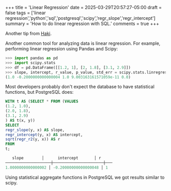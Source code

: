 +++
title = 'Linear Regression'
date = 2025-03-29T20:57:27-05:00
draft = false
tags = ['linear regression','python','sql','postgresql','scipy','regr_slope','regr_intercept']
summary = 'How to do linear regression with SQL.'
comments = true
+++

Another tip from [Haki](https://hakibenita.com/sql-for-data-analysis).

Another common tool for analyzing data is linear regression.
For example, performing linear regression using Pandas and Scipy: 

```python
>>> import pandas as pd
>>> import scipy.stats
>>> df = pd.DataFrame([[1.2, 1], [2, 1.8], [3.1, 2.9]])
>>> slope, intercept, r_value, p_value, std_err = scipy.stats.linregress(df[0], df[1])
(1.0 -0.2000000000000004 1.0 9.003163161571059e-11 0.0)
```

Most developers probably don't expect the database to have statistical 
functions, but PostgreSQL does: 

```sql
WITH t AS (SELECT * FROM (VALUES
(1.2, 1.0),
(2.0, 1.8),
(3.1, 2.9)
) AS t(x, y))
SELECT
regr_slope(y, x) AS slope,
regr_intercept(y, x) AS intercept,
sqrt(regr_r2(y, x)) AS r
FROM
t;

   slope        │      intercept       │ r
────────────────────┼──────────────────────┼───
1.0000000000000002 │ -0.20000000000000048 │ 1
```
 
Using statistical aggregate functions in PostgreSQL we got results similar to 
scipy.
